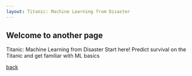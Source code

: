 ```yaml
---
layout: Titanic: Machine Learning from Disaster
---
```


## Welcome to another page

Titanic: Machine Learning from Disaster
Start here! Predict survival on the Titanic and get familiar with ML basics

[back](./)
